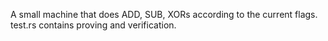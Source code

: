 A small machine that does ADD, SUB, XORs according to the current flags. test.rs contains proving and verification.